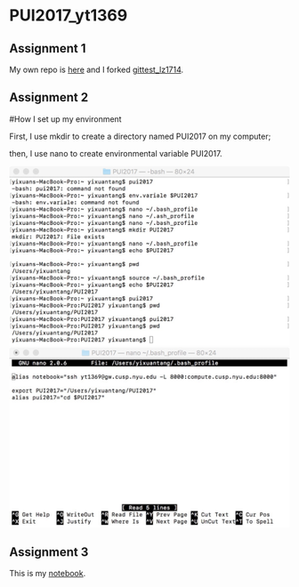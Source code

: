 # PUI2017_yt1369
## Assignment 1
My own repo is [here](https://github.com/yixuantang/yixuantang/blob/master/myfirstfile.txt) and I forked [gittest_lz1714](https://github.com/lingyielia/gittest_lz1714.git).

## Assignment 2
#How I set up my environment


First,  I use mkdir to create a directory named PUI2017 on my computer;

then, I use nano to create environmental variable PUI2017.

![Alt text](Screenshot1.jpeg)
![Alt text](Screenshot2.jpeg)

## Assignment 3
This is my [notebook](PUI2017_yt1369/HW1_yt1369/HW1_reproducible_distributions.ipynb).
